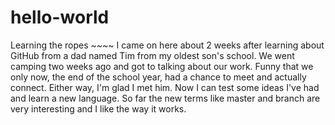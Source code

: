 # hello-world
Learning the ropes ~~~~
I came on here about 2 weeks after learning about GitHub from a dad named Tim from my oldest son's school.  We went camping two weeks ago and got to talking about our work.  Funny that we only now, the end of the school year, had a chance to meet and actually connect.  Either way, I'm glad I met him.  Now I can test some ideas I've had and learn a new language.  So far the new terms like master and branch are very interesting and I like the way it works.
